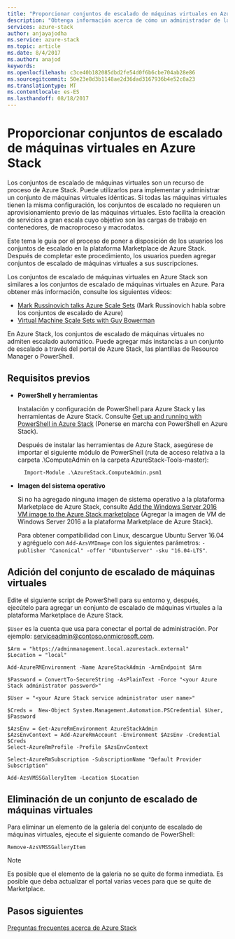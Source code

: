 ```yaml
---
title: "Proporcionar conjuntos de escalado de máquinas virtuales en Azure Stack"
description: "Obtenga información acerca de cómo un administrador de la nube puede agregar el escalado de máquinas virtuales a la plataforma Marketplace de Azure Stack."
services: azure-stack
author: anjayajodha
ms.service: azure-stack
ms.topic: article
ms.date: 8/4/2017
ms.author: anajod
keywords: 
ms.openlocfilehash: c3ce40b182085dbd2fe54d0f6b6cbe704ab28e86
ms.sourcegitcommit: 50e23e8d3b1148ae2d36dad3167936b4e52c8a23
ms.translationtype: MT
ms.contentlocale: es-ES
ms.lasthandoff: 08/18/2017
---
```

# <a name="make-virtual-machine-scale-sets-available-in-azure-stack"></a>Proporcionar conjuntos de escalado de máquinas virtuales en Azure Stack
Los conjuntos de escalado de máquinas virtuales son un recurso de proceso de Azure Stack. Puede utilizarlos para implementar y administrar un conjunto de máquinas virtuales idénticas. Si todas las máquinas virtuales tienen la misma configuración, los conjuntos de escalado no requieren un aprovisionamiento previo de las máquinas virtuales. Esto facilita la creación de servicios a gran escala cuyo objetivo son las cargas de trabajo en contenedores, de macroproceso y macrodatos.

Este tema le guía por el proceso de poner a disposición de los usuarios los conjuntos de escalado en la plataforma Marketplace de Azure Stack. Después de completar este procedimiento, los usuarios pueden agregar conjuntos de escalado de máquinas virtuales a sus suscripciones.

Los conjuntos de escalado de máquinas virtuales en Azure Stack son similares a los conjuntos de escalado de máquinas virtuales en Azure. Para obtener más información, consulte los siguientes vídeos:
* [Mark Russinovich talks Azure Scale Sets](https://channel9.msdn.com/Blogs/Regular-IT-Guy/Mark-Russinovich-Talks-Azure-Scale-Sets/) (Mark Russinovich habla sobre los conjuntos de escalado de Azure)
* [Virtual Machine Scale Sets with Guy Bowerman](https://channel9.msdn.com/Shows/Cloud+Cover/Episode-191-Virtual-Machine-Scale-Sets-with-Guy-Bowerman)

En Azure Stack, los conjuntos de escalado de máquinas virtuales no admiten escalado automático. Puede agregar más instancias a un conjunto de escalado a través del portal de Azure Stack, las plantillas de Resource Manager o PowerShell.

## <a name="prerequisites"></a>Requisitos previos
* **PowerShell y herramientas**

   Instalación y configuración de PowerShell para Azure Stack y las herramientas de Azure Stack. Consulte [Get up and running with PowerShell in Azure Stack](azure-stack-powershell-configure-quickstart.md) (Ponerse en marcha con PowerShell en Azure Stack).

   Después de instalar las herramientas de Azure Stack, asegúrese de importar el siguiente módulo de PowerShell (ruta de acceso relativa a la carpeta .\ComputeAdmin en la carpeta AzureStack-Tools-master):

        Import-Module .\AzureStack.ComputeAdmin.psm1

* **Imagen del sistema operativo**

   Si no ha agregado ninguna imagen de sistema operativo a la plataforma Marketplace de Azure Stack, consulte [Add the Windows Server 2016 VM image to the Azure Stack marketplace](azure-stack-add-default-image.md) (Agregar la imagen de VM de Windows Server 2016 a la plataforma Marketplace de Azure Stack).

   Para obtener compatibilidad con Linux, descargue Ubuntu Server 16.04 y agréguelo con ```Add-AzsVMImage``` con los siguientes parámetros: ```-publisher "Canonical" -offer "UbuntuServer" -sku "16.04-LTS"```.

## <a name="add-the-virtual-machine-scale-set"></a>Adición del conjunto de escalado de máquinas virtuales

Edite el siguiente script de PowerShell para su entorno y, después, ejecútelo para agregar un conjunto de escalado de máquinas virtuales a la plataforma Marketplace de Azure Stack. 

``$User`` es la cuenta que usa para conectar el portal de administración. Por ejemplo: serviceadmin@contoso.onmicrosoft.com.

```
$Arm = "https://adminmanagement.local.azurestack.external"
$Location = "local"

Add-AzureRMEnvironment -Name AzureStackAdmin -ArmEndpoint $Arm

$Password = ConvertTo-SecureString -AsPlainText -Force "<your Azure Stack administrator password>"

$User = "<your Azure Stack service administrator user name>"

$Creds =  New-Object System.Management.Automation.PSCredential $User, $Password

$AzsEnv = Get-AzureRmEnvironment AzureStackAdmin
$AzsEnvContext = Add-AzureRmAccount -Environment $AzsEnv -Credential $Creds
Select-AzureRmProfile -Profile $AzsEnvContext

Select-AzureRmSubscription -SubscriptionName "Default Provider Subscription"

Add-AzsVMSSGalleryItem -Location $Location
```

## <a name="remove-a-virtual-machine-scale-set"></a>Eliminación de un conjunto de escalado de máquinas virtuales

Para eliminar un elemento de la galería del conjunto de escalado de máquinas virtuales, ejecute el siguiente comando de PowerShell:

    Remove-AzsVMSSGalleryItem

> [!NOTE]
> Es posible que el elemento de la galería no se quite de forma inmediata. Es posible que deba actualizar el portal varias veces para que se quite de Marketplace.


## <a name="next-steps"></a>Pasos siguientes
[Preguntas frecuentes acerca de Azure Stack](azure-stack-faq.md)


